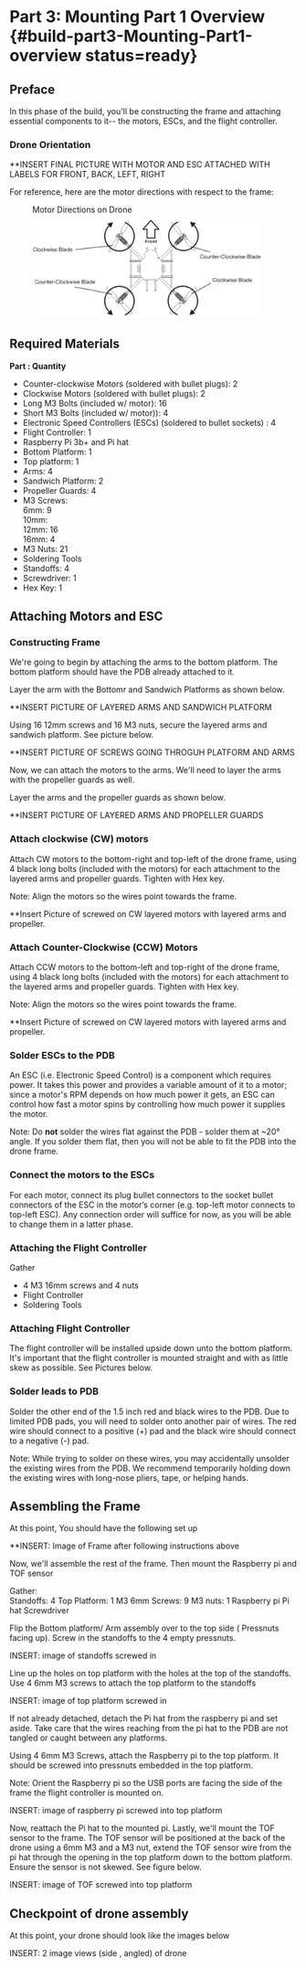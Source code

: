 # Part 3: Mounting Part 1  Overview {#build-part3-Mounting-Part1-overview status=ready}


## Preface
In this phase of the build, you'll be constructing the frame and attaching essential components to it-- the motors, ESCs, and the flight controller.

### Drone Orientation

**INSERT FINAL PICTURE WITH MOTOR AND ESC ATTACHED WITH LABELS FOR FRONT, BACK, LEFT, RIGHT

For reference, here are the motor directions with respect to the frame:

<figure>
    <figcaption>Motor Directions on Drone</figcaption>
    <img style='width:400px' src="photos/motor_directions.png"/>
</figure>

<!--
<figure>
    <figcaption>Labeled drone</figcaption>
    <img style='width:200px' src=""/>
</figure>
-->
## Required Materials

**Part : Quantity**
 
- Counter-clockwise Motors (soldered with bullet plugs): 2
- Clockwise Motors (soldered with bullet plugs): 2
- Long M3 Bolts (included w/ motor): 16
- Short M3 Bolts (included w/ motor)): 4
- Electronic Speed Controllers (ESCs) (soldered to bullet sockets) : 4
- Flight Controller: 1
- Raspberry Pi 3b+ and Pi hat
- Bottom Platform: 1
- Top platform: 1
- Arms: 4
- Sandwich Platform: 2
- Propeller Guards: 4
- M3 Screws:  
    6mm: 9  
    10mm:  
    12mm: 16  
    16mm: 4
- M3 Nuts: 21
- Soldering Tools
- Standoffs: 4
- Screwdriver: 1
- Hex Key: 1



## Attaching Motors and ESC 

### Constructing Frame
We're going to begin by attaching the arms to the bottom platform. The bottom platform should have the PDB already attached to it. 


Layer the arm with the Bottomr and Sandwich Platforms as shown below. 

**INSERT PICTURE OF LAYERED ARMS AND SANDWICH PLATFORM

<!--
<figure>
    <figcaption>Layering arms and sandwich platform</figcaption>
    <img style='width:200px' src=""/>
</figure>
-->
Using 16 12mm screws and 16 M3 nuts, secure the layered arms and sandwich platform. See picture below.

**INSERT PICTURE OF SCREWS GOING THROGUH PLATFORM AND ARMS
<!--
<figure>
    <figcaption>Layering arms and sandwich platform</figcaption>
    <img style='width:200px' src=""/>
</figure>
-->
Now, we can attach the motors to the arms. We'll need to layer the arms with the propeller guards as well. 

Layer the arms and the propeller guards as shown below.

**INSERT PICTURE OF LAYERED ARMS AND PROPELLER GUARDS
<!--

<figure>
    <figcaption>Layering arms and propeller guards</figcaption>
    <img style='width:200px' src=""/>
</figure>
-->
### Attach clockwise (CW) motors

Attach CW motors to the bottom-right and top-left of the drone frame, using 4 black long bolts (included with the motors) for each attachment to the layered arms and propeller guards. Tighten with Hex key.

Note: Align the motors so the wires point towards the frame.

**Insert Picture of screwed on CW layered motors with layered arms and propeller.
<!--
<figure>
    <figcaption>Top view of Motor attachment</figcaption>
    <img style='width:200px' src=""/>
</figure>
-->
### Attach Counter-Clockwise (CCW) Motors

Attach CCW motors to the bottom-left and top-right of the drone frame, using 4 black long bolts (included with the motors) for each attachment to the layered arms and propeller guards. Tighten with Hex key.

Note: Align the motors so the wires point towards the frame.

**Insert Picture of screwed on CW layered motors with layered arms and propeller.
<!--
<figure>
    <figcaption>Top view of Motor attachment</figcaption>
    <img style='width:350px' src=""/>
</figure>
-->
### Solder ESCs to the PDB

An ESC (i.e. Electronic Speed Control) is a component which requires power. It takes this power and provides a variable amount of it to a motor; since a motor's RPM depends on how much power it gets, an ESC can control how fast a motor spins by controlling how much power it supplies the motor.
<!--
<figure>
    <figcaption>ESCs Soldered to PDB</figcaption>
    <img style='width:400px' src=""/>
</figure>
-->

Note: Do **not** solder the wires flat against the PDB - solder them at ~20&deg; angle. If you solder them flat, then you will not be able to fit the PDB into the drone frame.   

### Connect the motors to the ESCs

For each motor, connect its plug bullet connectors to the socket bullet connectors of the ESC in the motor’s corner (e.g. top-left motor connects to top-left ESC). Any connection order will suffice for now, as you will be able to change them in a latter phase.


### Attaching the Flight Controller
Gather  
- 4 M3 16mm screws and 4 nuts  
- Flight Controller  
- Soldering Tools  

### Attaching Flight Controller

The flight controller will be installed upside down unto the bottom platform. It's important that the flight controller is mounted straight and with as little skew as possible. See Pictures below.

<!--
<figure>
    <figcaption>Flight controller mounted</figcaption>
    <img style='width:300px' src=""/>
</figure>
-->
### Solder leads to PDB

Solder the other end of the 1.5 inch red and black wires to the PDB. Due to limited PDB pads, you will need to solder onto another pair of wires. The red wire should connect to a positive (+) pad and the black wire should connect to a negative (-) pad.
<!--
<figure>
    <figcaption>Battery Monitor Lead Soldered to PDB</figcaption>
    <img style='width:300px' src=""/>
</figure>
-->
Note: While trying to solder on these wires, you may accidentally unsolder the existing wires from the PDB. We recommend temporarily holding down the existing wires with long-nose pliers, tape, or helping hands. 



## Assembling the Frame

At this point, You should have the following set up

**INSERT: Image of Frame after following instructions above

<!--
<figure>
    <figcaption>Checkpoint</figcaption>
    <img style='width:300px' src=""/>
</figure>
-->
Now, we'll assemble the rest of the frame. Then mount the Raspberry pi and TOF sensor

Gather:  
Standoffs: 4
Top Platform: 1
M3 6mm Screws: 9
M3 nuts: 1
Raspberry pi
Pi hat
Screwdriver

Flip the Bottom platform/ Arm assembly over to the top side ( Pressnuts facing up). 
Screw in the standoffs to the 4 empty pressnuts.

INSERT: image of standoffs screwed in
<!--
<figure>
    <figcaption>Drone frame with standoffs</figcaption>
    <img style='width:300px' src=""/>
</figure>
-->
Line up the holes on top platform with the holes at the top of the standoffs. Use 4 6mm M3 screws to attach the top platform to the standoffs

INSERT: image of top platform screwed in
<!--
<figure>
    <figcaption>Drone frame with top platform attached</figcaption>
    <img style='width:300px' src=""/>
</figure>
-->
If not already detached, detach the Pi hat from the raspberry pi and set aside. Take care that the wires reaching from the pi hat to the PDB are not tangled or caught between any platforms.

Using 4 6mm M3 Screws, attach the Raspberry pi to the top platform. It should be screwed into pressnuts embedded in the top platform. 

Note: Orient the Raspberry pi so the USB ports are facing the side of the frame the flight controller is mounted on.

INSERT: image of raspberry pi screwed into top platform 
<!--
<figure>
    <figcaption>Drone frame with Raspberry Pi attached</figcaption>
    <img style='width:300px' src=""/>
</figure>
-->
Now, reattach the Pi hat to the mounted pi. Lastly, we'll mount the TOF sensor to the frame. 
The TOF sensor will be positioned at the back of the drone using a 6mm M3 and a M3 nut, extend the TOF sensor wire from the pi hat through the opening in the top platform down to the bottom platform.
Ensure the sensor is not skewed. See figure below.

INSERT: image of TOF screwed into top platform 
<!--
<figure>
    <figcaption>Mounted TOF sensor</figcaption>
    <img style='width:300px' src=""/>
</figure>
-->
## Checkpoint of drone assembly

At this point, your drone should look like the images below


INSERT: 2 image views (side , angled) of drone

<!--
<figure class="flow-subfigures">  
    <figcaption>Pi Hat</figcaption>
    <figure>
       <figcaption>View 1</figcaption>
       <img style='width:220px' src=""/>
    </figure>
    <figure>  
       <figcaption>View 2</figcaption>
       <img style='width:220px' src=""/>
    </figure>
</figure>
 -->
